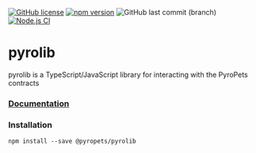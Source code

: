 [![GitHub license](https://img.shields.io/github/license/PyroPets/pyrolib)](https://github.com/PyroPets/pyrolib/blob/main/LICENSE.md) [![npm version](https://badge.fury.io/js/@pyropets%2Fpyrolib.svg)](https://badge.fury.io/js/@pyropets%2Fpyrolib) ![GitHub last commit (branch)](https://img.shields.io/github/last-commit/PyroPets/pyrolib/develop) [![Node.js CI](https://github.com/PyroPets/pyrolib/actions/workflows/node.js.yml/badge.svg)](https://github.com/PyroPets/pyrolib/actions/workflows/node.js.yml)

# pyrolib

pyrolib is a TypeScript/JavaScript library for interacting with the PyroPets contracts

### [**Documentation**](https://pyropets.github.io/pyrolib/modules.html)

### Installation

```
npm install --save @pyropets/pyrolib
```
